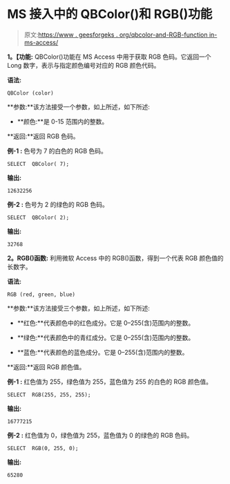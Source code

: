 # MS 接入中的 QBColor()和 RGB()功能

> 原文:[https://www . geesforgeks . org/qbcolor-and-RGB-function in-ms-access/](https://www.geeksforgeeks.org/qbcolor-and-rgb-function-in-ms-access/)

**1。【功能:**
QBColor()功能在 MS Access 中用于获取 RGB 色码。它返回一个 Long 数字，表示与指定颜色编号对应的 RGB 颜色代码。

**语法:**

```
QBColor (color)
```

**参数:**该方法接受一个参数，如上所述，如下所述:

*   **颜色:**是 0-15 范围内的整数。

**返回:**返回 RGB 色码。

**例-1 :** 色号为 7 的白色的 RGB 色码。

```
SELECT  QBColor( 7);
```

**输出:**

```
12632256 
```

**例-2 :** 色号为 2 的绿色的 RGB 色码。

```
SELECT  QBColor( 2);
```

**输出:**

```
32768 
```

**2。RGB()函数:**
利用微软 Access 中的 RGB()函数，得到一个代表 RGB 颜色值的长数字。

**语法:**

```
RGB (red, green, blue)
```

**参数:**该方法接受三个参数，如上所述，如下所述:

*   **红色:**代表颜色中的红色成分。它是 0–255(含)范围内的整数。

*   **绿色:**代表颜色中的青红成分。它是 0–255(含)范围内的整数。

*   **蓝色:**代表颜色的蓝色成分。它是 0–255(含)范围内的整数。

**返回:**返回 RGB 颜色值。

**例-1 :** 红色值为 255，绿色值为 255，蓝色值为 255 的白色的 RGB 颜色值。

```
SELECT  RGB(255, 255, 255);
```

**输出:**

```
16777215 
```

**例-2 :** 红色值为 0，绿色值为 255，蓝色值为 0 的绿色的 RGB 色码。

```
SELECT  RGB(0, 255, 0);
```

**输出:**

```
65280 
```
